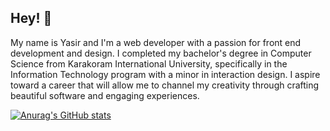 ## Hey! 👋

My name is Yasir and I'm a web developer with a passion for front end development and design. I completed my bachelor's degree in Computer Science from Karakoram International University, specifically in the Information Technology program with a minor in interaction design. I aspire toward a career that will allow me to channel my creativity through crafting beautiful software and engaging experiences.

[![Anurag's GitHub stats](https://github-readme-stats.vercel.app/api?username=YasirHussainChangazi)](https://github.com/anuraghazra/github-readme-stats)
